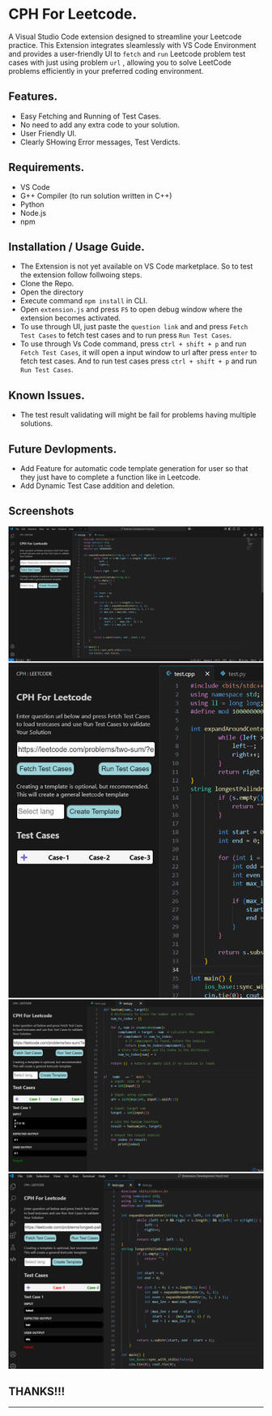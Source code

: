 # CPH For Leetcode.

A Visual Studio Code extension designed to streamline your Leetcode practice. This Extension integrates sleamlessly with VS Code Environment 
and provides a user-friendly UI to `fetch` and `run` Leetcode problem test cases with just using problem `url` , allowing you to solve LeetCode problems efficiently in your preferred coding environment.

## Features.
* Easy Fetching and Running of Test Cases.
* No need to add any extra code to your solution.
* User Friendly UI.
* Clearly SHowing Error messages, Test Verdicts.


## Requirements.

* VS Code
* G++ Compiler (to run solution written in C++)
* Python
* Node.js
* npm



## Installation / Usage Guide.

* The Extension is not yet available on VS Code marketplace. So to test the extension follow follwoing steps.
* Clone the Repo.
* Open the directory
* Execute command `npm install` in CLI.
* Open `extension.js` and press `F5` to open debug window where the extension becomes activated.
* To use through UI, just paste the `question link` and and press `Fetch Test Cases` to fetch test cases and to run press `Run Test Cases`.
* To use through Vs Code command, press `ctrl + shift + p` and run `Fetch Test Cases`, it will open a input window to url after press `enter` to fetch test cases. And to run test cases press `ctrl + shift + p` and run `Run Test Cases`.


## Known Issues.

* The test result validating will might be fail for problems having multiple solutions.

## Future Devlopments.
* Add Feature for automatic code template generation for user so that they just have to complete a function like in Leetcode.
* Add Dynamic Test Case addition and deletion.

## Screenshots
![UI](Screenshots/1.png)
![Fetch Problems](Screenshots/2.png)
![Run Test 1](Screenshots/3.png)
![Run Test 2](Screenshots/4.png)



## THANKS!!!

---

